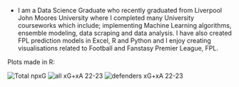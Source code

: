 
- I am a Data Science Graduate who recently graduated from Liverpool John Moores University where I completed many University courseworks which include; implementing Machine Learning algorithms, ensemble modeling, data scraping and data analysis. I have also created FPL prediction models in Excel, R and Python and I enjoy creating visualisations related to Football and Fanstasy Premier League, FPL.


Plots made in R:


![Total npxG](https://user-images.githubusercontent.com/115564650/195120973-e8ca4354-72aa-44e7-ae6f-6451a30c6264.png)
![all xG+xA 22-23](https://user-images.githubusercontent.com/115564650/195122390-3b1011e2-9460-4ba2-8114-3e907f603221.png)
![defenders xG+xA 22-23](https://user-images.githubusercontent.com/115564650/195122388-78a57243-15aa-443c-b7be-82be40cf63ed.png)


